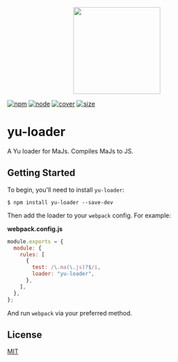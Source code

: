 <div align="center">
  <a href="https://github.com/Markovchaloven">
    <img width="200" height="200" src="https://avatars.githubusercontent.com/u/87082575?v=4">
  </a>
</div>

[![npm][npm]][npm-url]
[![node][node]][node-url]
[![cover][cover]][cover-url]
[![size][size]][size-url]

# yu-loader

A Yu loader for MaJs. Compiles MaJs to JS.

## Getting Started

To begin, you'll need to install `yu-loader`:

```console
$ npm install yu-loader --save-dev
```

Then add the loader to your `webpack` config. For example:

**webpack.config.js**

```js
module.exports = {
  module: {
    rules: [
      {
        test: /\.ma(\.js)?$/i,
        loader: "yu-loader",
      },
    ],
  },
};
```

And run `webpack` via your preferred method.

## License

[MIT](./LICENSE)

[npm]: https://img.shields.io/npm/v/yu-loader.svg
[npm-url]: https://npmjs.com/package/yu-loader
[node]: https://img.shields.io/node/v/yu-loader.svg
[node-url]: https://nodejs.org
[cover]: https://codecov.io/gh/lomirus/yu-loader/branch/master/graph/badge.svg
[cover-url]: https://codecov.io/gh/lomirus/yu-loader
[size]: https://packagephobia.now.sh/badge?p=yu-loader
[size-url]: https://packagephobia.now.sh/result?p=yu-loader